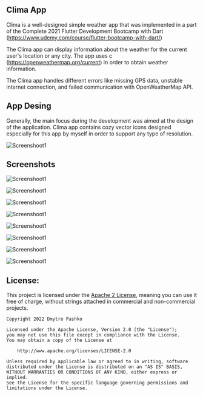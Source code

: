 ## Clima App
Clima is a well-designed simple weather app that was implemented in a part of the Complete 2021 Flutter Development Bootcamp with Dart (https://www.udemy.com/course/flutter-bootcamp-with-dart/)

The Clima app can display information about the weather for the current user's location or any city.
The app uses c (https://openweathermap.org/current) in order to obtain weather information.

The Clima app handles different errors like missing GPS data, unstable internet connection, and failed communication with OpenWeatherMap API.

## App Desing
Generally, the main focus during the development was aimed at the design of the application.
Clima app contains cozy vector icons designed especially for this app by myself in order to support any type of resolution.

![Screenshoot1](https://raw.githubusercontent.com/Dmytro-Pashko/Clima/master/git_description/clima_icons.png)

## Screenshots

![Screenshoot1](https://raw.githubusercontent.com/Dmytro-Pashko/Clima/master/git_description/Screenshot_1.png)

![Screenshoot1](https://raw.githubusercontent.com/Dmytro-Pashko/Clima/master/git_description/Screenshot_2.png)

![Screenshoot1](https://raw.githubusercontent.com/Dmytro-Pashko/Clima/master/git_description/Screenshot_6.png)

![Screenshoot1](https://raw.githubusercontent.com/Dmytro-Pashko/Clima/master/git_description/Screenshot_7.png)

![Screenshoot1](https://raw.githubusercontent.com/Dmytro-Pashko/Clima/master/git_description/Screenshot_4.png)

![Screenshoot1](https://raw.githubusercontent.com/Dmytro-Pashko/Clima/master/git_description/loading.gif)

![Screenshoot1](https://raw.githubusercontent.com/Dmytro-Pashko/Clima/master/git_description/Screenshot_3.png)

![Screenshoot1](https://raw.githubusercontent.com/Dmytro-Pashko/Clima/master/git_description/Screenshot_5.png)

## License:
This project is licensed under the [Apache 2 License](http://www.apache.org/licenses/LICENSE-2.0.html), meaning you can use it free of charge, without strings attached in commercial and non-commercial projects.

```
Copyright 2022 Dmytro Pashko

Licensed under the Apache License, Version 2.0 (the "License");
you may not use this file except in compliance with the License.
You may obtain a copy of the License at

    http://www.apache.org/licenses/LICENSE-2.0

Unless required by applicable law or agreed to in writing, software
distributed under the License is distributed on an "AS IS" BASIS,
WITHOUT WARRANTIES OR CONDITIONS OF ANY KIND, either express or implied.
See the License for the specific language governing permissions and
limitations under the License.
```
